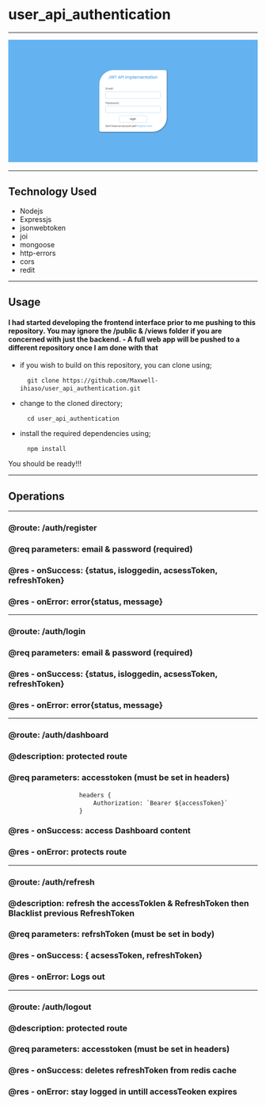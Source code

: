 # user_api_authentication

---

![API authentication using JWT](/public/jwt_authentication_preview.png)

---

## Technology Used

- Nodejs
- Expressjs
- jsonwebtoken
- joi
- mongoose
- http-errors
- cors
- redit

---

## Usage

#### I had started developing the frontend interface prior to me pushing to this repository. You may ignore the /public & /views folder if you are concerned with just the backend. - A full web app will be pushed to a different repository once I am done with that

- if you wish to build on this repository, you can clone using;

        git clone https://github.com/Maxwell-ihiaso/user_api_authentication.git

- change to the cloned directory;

        cd user_api_authentication

- install the required dependencies using;

        npm install

You should be ready!!!

---

## Operations

---

### @route: /auth/register

### @req parameters: email & password (required)

### @res - onSuccess: {status, isloggedin, acsessToken, refreshToken}

### @res - onError: error{status, message}

---

### @route: /auth/login

### @req parameters: email & password (required)

### @res - onSuccess: {status, isloggedin, acsessToken, refreshToken}

### @res - onError: error{status, message}

---

### @route: /auth/dashboard

### @description: protected route

### @req parameters: accesstoken (must be set in headers)

                        headers {
                            Authorization: `Bearer ${accessToken}`
                        }

### @res - onSuccess: access Dashboard content

### @res - onError: protects route

---

### @route: /auth/refresh

### @description: refresh the accessToklen & RefreshToken then Blacklist previous RefreshToken

### @req parameters: refrshToken (must be set in body)

### @res - onSuccess: { acsessToken, refreshToken}

### @res - onError: Logs out

---

### @route: /auth/logout

### @description: protected route

### @req parameters: accesstoken (must be set in headers)

### @res - onSuccess: deletes refreshToken from redis cache

### @res - onError: stay logged in untill accessTeoken expires
